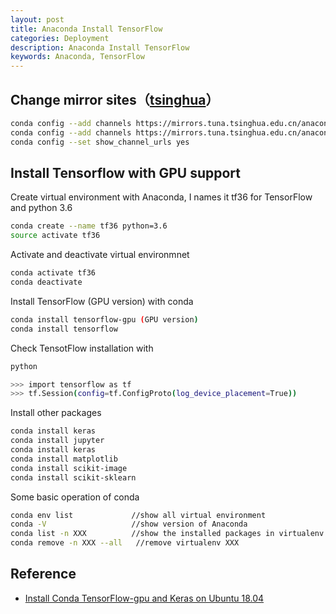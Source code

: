 ```yaml
---
layout: post
title: Anaconda Install TensorFlow
categories: Deployment
description: Anaconda Install TensorFlow
keywords: Anaconda, TensorFlow
---
```


## Change mirror sites（[tsinghua](https://mirror.tuna.tsinghua.edu.cn/help/anaconda/)）

```sh
conda config --add channels https://mirrors.tuna.tsinghua.edu.cn/anaconda/pkgs/free/
conda config --add channels https://mirrors.tuna.tsinghua.edu.cn/anaconda/pkgs/main/
conda config --set show_channel_urls yes
```

## Install Tensorflow with GPU support

Create virtual environment with Anaconda, I names it tf36 for TensorFlow and python 3.6

```sh
conda create --name tf36 python=3.6
source activate tf36
```

Activate and deactivate virtual environmnet

```sh
conda activate tf36
conda deactivate
```

Install TensorFlow (GPU version) with conda

```sh
conda install tensorflow-gpu (GPU version)
conda install tensorflow
```

Check TensotFlow installation with

```sh
python
```

```sh
>>> import tensorflow as tf
>>> tf.Session(config=tf.ConfigProto(log_device_placement=True))
```

Install other packages

```sh
conda install keras
conda install jupyter
conda install keras
conda install matplotlib
conda install scikit-image
conda install scikit-sklearn
```

Some basic operation of conda

```sh
conda env list             //show all virtual environment
conda -V                   //show version of Anaconda
conda list -n XXX          //show the installed packages in virtualenv XXX
conda remove -n XXX --all   //remove virtualenv XXX
```

## Reference

* [Install Conda TensorFlow-gpu and Keras on Ubuntu 18.04][1]

[1]: https://medium.com/@naomi.fridman/install-conda-tensorflow-gpu-and-keras-on-ubuntu-18-04-1b403e740e25








